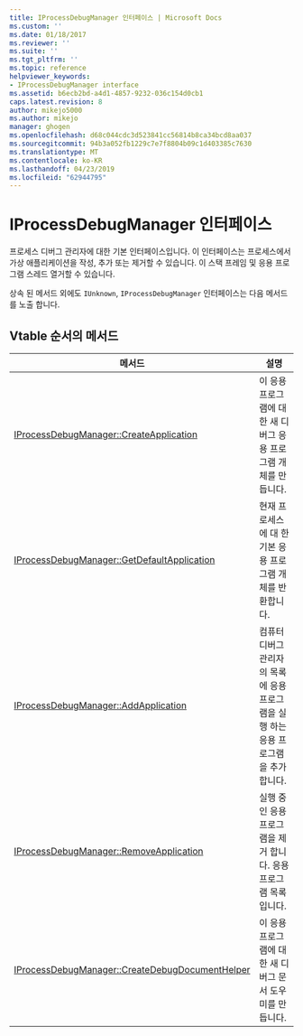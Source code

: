 ```yaml
---
title: IProcessDebugManager 인터페이스 | Microsoft Docs
ms.custom: ''
ms.date: 01/18/2017
ms.reviewer: ''
ms.suite: ''
ms.tgt_pltfrm: ''
ms.topic: reference
helpviewer_keywords:
- IProcessDebugManager interface
ms.assetid: b6ecb2bd-a4d1-4857-9232-036c154d0cb1
caps.latest.revision: 8
author: mikejo5000
ms.author: mikejo
manager: ghogen
ms.openlocfilehash: d68c044cdc3d523841cc56814b8ca34bcd8aa037
ms.sourcegitcommit: 94b3a052fb1229c7e7f8804b09c1d403385c7630
ms.translationtype: MT
ms.contentlocale: ko-KR
ms.lasthandoff: 04/23/2019
ms.locfileid: "62944795"
---
```

# <a name="iprocessdebugmanager-interface"></a>IProcessDebugManager 인터페이스
프로세스 디버그 관리자에 대한 기본 인터페이스입니다. 이 인터페이스는 프로세스에서 가상 애플리케이션을 작성, 추가 또는 제거할 수 있습니다. 이 스택 프레임 및 응용 프로그램 스레드 열거할 수 있습니다.  
  
 상속 된 메서드 외에도 `IUnknown`, `IProcessDebugManager` 인터페이스는 다음 메서드를 노출 합니다.  
  
## <a name="methods-in-vtable-order"></a>Vtable 순서의 메서드  
  
|메서드|설명|  
|------------|-----------------|  
|[IProcessDebugManager::CreateApplication](../../winscript/reference/iprocessdebugmanager-createapplication.md)|이 응용 프로그램에 대 한 새 디버그 응용 프로그램 개체를 만듭니다.|  
|[IProcessDebugManager::GetDefaultApplication](../../winscript/reference/iprocessdebugmanager-getdefaultapplication.md)|현재 프로세스에 대 한 기본 응용 프로그램 개체를 반환합니다.|  
|[IProcessDebugManager::AddApplication](../../winscript/reference/iprocessdebugmanager-addapplication.md)|컴퓨터 디버그 관리자의 목록에 응용 프로그램을 실행 하는 응용 프로그램을 추가 합니다.|  
|[IProcessDebugManager::RemoveApplication](../../winscript/reference/iprocessdebugmanager-removeapplication.md)|실행 중인 응용 프로그램을 제거 합니다. 응용 프로그램 목록입니다.|  
|[IProcessDebugManager::CreateDebugDocumentHelper](../../winscript/reference/iprocessdebugmanager-createdebugdocumenthelper.md)|이 응용 프로그램에 대 한 새 디버그 문서 도우미를 만듭니다.|